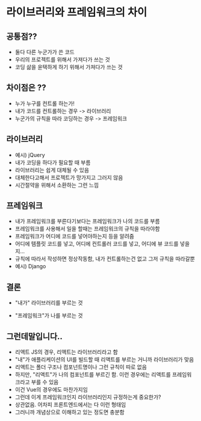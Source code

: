 # 라이브러리와 프레임워크의 차이

## 공통점??

- 둘다 다른 누군가가 쓴 코드
- 우리의 프로젝트를 위해서 가져다가 쓰는 것
- 코딩 삶을 윤택하게 하기 위해서 가져다가 쓰는 것

## 차이점은 ??

- 누가 누구를 컨트롤 하는가!
- 내가 코드를 컨트롤하는 경우 -> 라이브러리
- 누군가의 규칙을 따라 코딩하는 경우 -> 프레임워크

## 라이브러리

- 예시) jQuery
- 내가 코딩을 하다가 필요할 때 부름
- 라이브러리는 쉽게 대체될 수 있음
- 대체한다고해서 프로젝트가 망가지고 그러지 않음
- 시간절약을 위해서 소환하는 그런 느낌

## 프레임워크

- 내가 프레임워크를 부른다기보다는 프레임워크가 나의 코드를 부름
- 프레임워크를 사용해서 일을 할때는 프레임워크의 규칙을 따라야함
- 프레임워크가 어디에 코드를 넣어야하는지 등을 알려줌
- 어디에 템플릿 코드를 넣고, 어디에 컨트롤러 코드를 넣고, 어디에 뷰 코드를 넣을지...
- 규칙에 따라서 작성하면 정상작동함, 내가 컨트롤하는건 없고 그저 규칙을 따라갈뿐
- 예시) Django



## 결론

- "내가" 라이브러리를 부르는 것

- "프레임워크"가 나를 부르는 것

  

## 그런데말입니다..

- 리액트 JS의 경우, 리액트는 라이브러리라고 함
- "내"가 애플리케이션의 UI를 빌드할 때 리액트를 부르는 거니까 라이브러리가 맞음
- 리액트는 폴더 구조나 컴포넌트명이나 그런 규칙이 따로 없음
- 하지만, "리액트"가 나의 컴포넌트를 부르긴 함. 이런 경우에는 리액트를 프레임워크라고 부를 수 있음
- 이건 Vue의 경우에도 마찬가지임
- 그런데 이게 프레임워크인지 라이브러리인지 규정하는게 중요한가?
- 상관없음. 어차피 프론트엔드에서는 다 이런 형태임
- 그러니까 개념상으로 이해하고 있는 정도면 충분함

